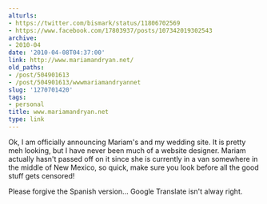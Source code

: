 ```yaml
---
alturls:
- https://twitter.com/bismark/status/11806702569
- https://www.facebook.com/17803937/posts/107342019302543
archive:
- 2010-04
date: '2010-04-08T04:37:00'
link: http://www.mariamandryan.net/
old_paths:
- /post/504901613
- /post/504901613/wwwmariamandryannet
slug: '1270701420'
tags:
- personal
title: www.mariamandryan.net
type: link
---
```


Ok, I am officially announcing Mariam's and my wedding site.  It is pretty
meh looking, but I have never been much of a website designer.  Mariam
actually hasn't passed off on it since she is currently in a van somewhere
in the middle of New Mexico, so quick, make sure you look before all the
good stuff gets censored!

Please forgive the Spanish version... Google Translate isn't alway right.

